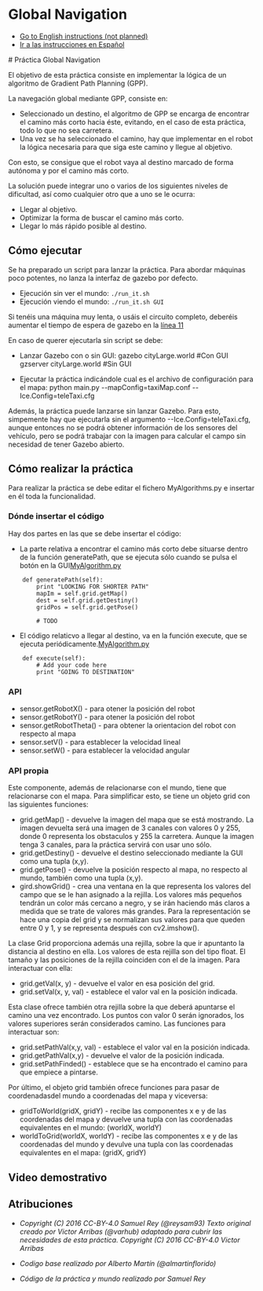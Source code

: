 # Global Navigation
* [Go to English instructions (not planned)](#english)
* [Ir a las instrucciones en Español](#spanish)

<a name="spanish"/>
# Práctica Global Navigation

El objetivo de esta práctica consiste en implementar la lógica de un algoritmo de Gradient Path Planning (GPP).

La navegación global mediante GPP, consiste en:

- Seleccionado un destino, el algoritmo de GPP se encarga de encontrar el camino más corto hacia éste, evitando, en el caso de esta práctica, todo lo que no sea carretera.
- Una vez se ha seleccionado el camino, hay que implementar en el robot la lógica necesaria para que siga este camino y llegue al objetivo.

Con esto, se consigue que el robot vaya al destino marcado de forma autónoma y por el camino más corto.

La solución puede integrar uno o varios de los siguientes niveles
de dificultad, así como cualquier otro que a uno se le ocurra:
* Llegar al objetivo.
* Optimizar la forma de buscar el camino más corto.
* Llegar lo más rápido posible al destino.


## Cómo ejecutar
Se ha preparado un script para lanzar la práctica. Para abordar
máquinas poco potentes, no lanza la interfaz de gazebo por defecto.
* Ejecución sin ver el mundo: `./run_it.sh`
* Ejecución viendo el mundo: `./run_it.sh GUI`

Si tenéis una máquina muy lenta, o usáis el circuito completo, deberéis
aumentar el tiempo de espera de gazebo en la [línea 11](run_it.sh#L11)

En caso de querer ejecutarla sin script se debe:
- Lanzar Gazebo con o sin GUI: 
    gazebo cityLarge.world     #Con GUI
    gzserver cityLarge.world   #Sin GUI

- Ejecutar la práctica indicándole cual es el archivo de configuración para el mapa:
    python main.py --mapConfig=taxiMap.conf --Ice.Config=teleTaxi.cfg

Además, la práctica puede lanzarse sin lanzar Gazebo. Para esto, simpemente hay que ejecutarla sin el argumento --Ice.Config=teleTaxi.cfg, aunque entonces no se podrá obtener información de los sensores del vehículo, pero se podrá trabajar con la imagen para calcular el campo sin necesidad de tener Gazebo abierto.

## Cómo realizar la práctica
Para realizar la práctica se debe editar el fichero MyAlgorithms.py e insertar en él toda la funcionalidad.

### Dónde insertar el código
Hay dos partes en las que se debe insertar el código:

- La parte relativa a encontrar el camino más corto debe situarse dentro de la función generatePath, que se ejecuta sólo cuando se pulsa el botón en la GUI[MyAlgorithm.py](MyAlgorithm.py#L17)

```
    def generatePath(self):
        print "LOOKING FOR SHORTER PATH"
        mapIm = self.grid.getMap()      
        dest = self.grid.getDestiny()   
        gridPos = self.grid.getPose()

        # TODO
```

- El código relaticvo a llegar al destino, va en la función execute, que se ejecuta periódicamente.[MyAlgorithm.py](MyAlgorithm.py#L29)

```
    def execute(self):
        # Add your code here
        print "GOING TO DESTINATION"
```

### API
* sensor.getRobotX() - para otener la posición del robot
* sensor.getRobotY() - para otener la posición del robot
* sensor.getRobotTheta() - para obtener la orientacion del robot con respecto al mapa
* sensor.setV() - para establecer la velocidad lineal
* sensor.setW() - para establecer la velocidad angular


### API propia
Este componente, además de relacionarse con el mundo, tiene que relacionarse con el mapa. Para simplificar esto, se tiene un objeto grid con las siguientes funciones:
* grid.getMap() - devuelve la imagen del mapa que se está mostrando. La imagen devuelta será una imagen de 3 canales con valores 0 y 255, donde 0 representa los obstaculos y 255 la carretera. Aunque la imagen tenga 3 canales, para la práctica servirá con usar uno sólo.
* grid.getDestiny() - devuelve el destino seleccionado mediante la GUI como una tupla (x,y).
* grid.getPose() - devuelve la posición respecto al mapa, no respecto al mundo, también como una tupla (x,y).
* gird.showGrid() - crea una ventana en la que representa los valores del campo que se le han asignado a la rejilla. Los valores más pequeños tendrán un color más cercano a negro, y se irán haciendo más claros a medida que se trate de valores más grandes. Para la representación se hace una copia del grid y se normalizan sus valores para que queden entre 0 y 1, y se representa después con cv2.imshow().

La clase Grid proporciona además una rejilla, sobre la que ir apuntanto la distancia al destino en ella. Los valores de esta rejilla son del tipo float. El tamaño y las posiciones de la rejilla coinciden con el de la imagen. Para interactuar con ella:
* grid.getVal(x, y) - devuelve el valor en esa posición del grid. 
* grid.setVal(x, y, val) - establece el valor val en la posición indicada.

Esta clase ofrece también otra rejilla sobre la que deberá apuntarse el camino una vez encontrado. Los puntos con valor 0 serán ignorados, los valores superiores serán considerados camino. Las funciones para interactuar son:
* grid.setPathVal(x,y, val) - establece el valor val en la posición indicada.
* grid.getPathVal(x,y) - devuelve el valor de la posición indicada.
* grid.setPathFinded() - establece que se ha encontrado el camino para que empiece a pintarse. 

Por último, el objeto grid también ofrece funciones para pasar de coordenadasdel mundo a coordenadas del mapa y viceversa:
* gridToWorld(gridX, gridY) - recibe las componentes x e y de las coordenadas del mapa y devuelve una tupla con las coordenadas equivalentes en el mundo: (worldX, worldY)
* worldToGrid(worldX, worldY) - recibe las componentes x e y de las coordenadas del mundo y devulve una tupla con las coordenadas equivalentes en el mapa: (gridX, gridY)


## Video demostrativo


## Atribuciones
* *Copyright (C) 2016 CC-BY-4.0 Samuel Rey (@reysam93)
Texto original creado por Victor Arribas (@varhub) adaptado para cubrir las necesidades de esta práctica. Copyright (C) 2016 CC-BY-4.0 Victor Arribas*

* *Codigo base realizado por Alberto Martín (@almartinflorido)*
* *Código de la práctica y  mundo realizado por Samuel Rey*
